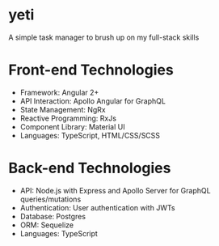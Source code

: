 # yeti
A simple task manager to brush up on my full-stack skills

# Front-end Technologies
* Framework: Angular 2+
* API Interaction: Apollo Angular for GraphQL
* State Management: NgRx
* Reactive Programming: RxJs
* Component Library: Material UI
* Languages: TypeScript, HTML/CSS/SCSS

# Back-end Technologies
* API: Node.js with Express and Apollo Server for GraphQL queries/mutations
* Authentication: User authentication with JWTs
* Database: Postgres
* ORM: Sequelize
* Languages: TypeScript
